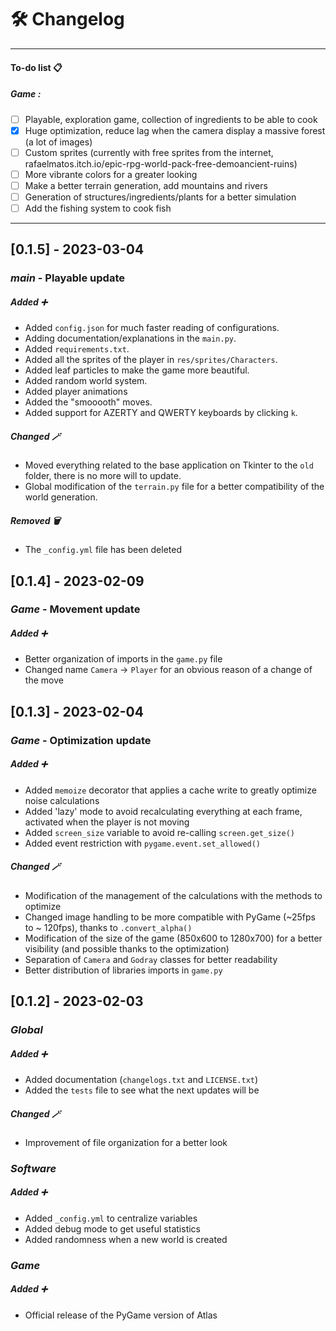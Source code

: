 # 🛠 Changelog

<hr>

#### To-do list 📋
##### Game :
- [ ] Playable, exploration game, collection of ingredients to be able to cook
- [x] Huge optimization, reduce lag when the camera display a massive forest (a lot of images)
- [ ] Custom sprites (currently with free sprites from the internet, rafaelmatos.itch.io/epic-rpg-world-pack-free-demoancient-ruins)
- [ ] More vibrante colors for a greater looking
- [ ] Make a better terrain generation, add mountains and rivers
- [ ] Generation of structures/ingredients/plants for a better simulation
- [ ] Add the fishing system to cook fish

<hr>

## [0.1.5] - 2023-03-04

### _main_ - Playable update
##### Added ➕
- Added `config.json` for much faster reading of configurations.
- Adding documentation/explanations in the `main.py`.
- Added `requirements.txt`.
- Added all the sprites of the player in `res/sprites/Characters`.
- Added leaf particles to make the game more beautiful.
- Added random world system.
- Added player animations
- Added the "smooooth" moves.
- Added support for AZERTY and QWERTY keyboards by clicking `k`.
##### Changed 🪄
- Moved everything related to the base application on Tkinter to the `old` folder, there is no more will to update.
- Global modification of the `terrain.py` file for a better compatibility of the world generation.
##### Removed 🗑
- The `_config.yml` file has been deleted


## [0.1.4] - 2023-02-09

### _Game_ - Movement update
##### Added ➕
- Better organization of imports in the `game.py` file
- Changed name `Camera` -> `Player` for an obvious reason of a change of the move

## [0.1.3] - 2023-02-04

### _Game_ - Optimization update
##### Added ➕
- Added `memoize` decorator that applies a cache write to greatly optimize noise calculations
- Added 'lazy' mode to avoid recalculating everything at each frame, activated when the player is not moving
- Added `screen_size` variable to avoid re-calling `screen.get_size()`
- Added event restriction with `pygame.event.set_allowed()`

##### Changed 🪄
- Modification of the management of the calculations with the methods to optimize
- Changed image handling to be more compatible with PyGame (~25fps to ~ 120fps), thanks to `.convert_alpha()`
- Modification of the size of the game (850x600 to 1280x700) for a better visibility (and possible thanks to the optimization)
- Separation of `Camera` and `Godray` classes for better readability
- Better distribution of libraries imports in `game.py`

## [0.1.2] - 2023-02-03

### _Global_
##### Added ➕
- Added documentation (`changelogs.txt` and `LICENSE.txt`)
- Added the `tests` file to see what the next updates will be
##### Changed 🪄
- Improvement of file organization for a better look


### _Software_
##### Added ➕
- Added `_config.yml` to centralize variables
- Added debug mode to get useful statistics
- Added randomness when a new world is created

### _Game_
##### Added  ➕
- Official release of the PyGame version of Atlas
